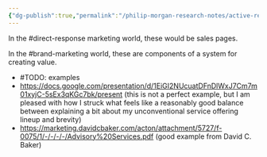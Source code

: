 ```yaml
---
{"dg-publish":true,"permalink":"/philip-morgan-research-notes/active-research/marketing/marketing-for-non-commodities/good-service-description-examples/"}
---
```


In the #direct-response marketing world, these would be sales pages.

In the #brand-marketing world, these are components of a system for creating value. 

- #TODO: examples
-  https://docs.google.com/presentation/d/1EiGI2NUcuatDFnDlWxJ7Cm7m01xyjC-5sEx3qKGc7bk/present (this is not a perfect example, but I am pleased with how I struck what feels like a reasonably good balance between explaining a bit about my unconventional service offering lineup and brevity)
-  https://marketing.davidcbaker.com/acton/attachment/5727/f-0075/1/-/-/-/-/Advisory%20Services.pdf (good example from David C. Baker)